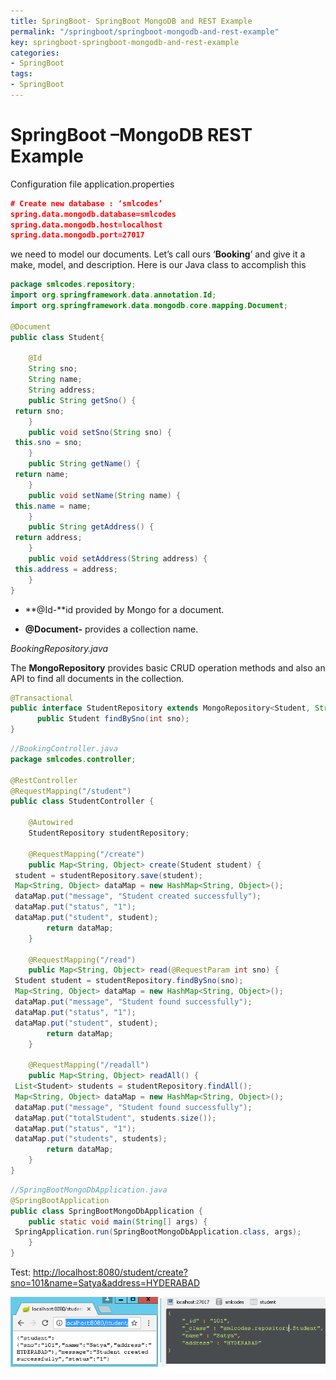 ```yaml
---
title: SpringBoot- SpringBoot MongoDB and REST Example
permalink: "/springboot/springboot-mongodb-and-rest-example"
key: springboot-springboot-mongodb-and-rest-example
categories:
- SpringBoot
tags:
- SpringBoot
---
```


SpringBoot –MongoDB REST Example
===================================

Configuration file application.properties
```json
# Create new database : ‘smlcodes’
spring.data.mongodb.database=smlcodes
spring.data.mongodb.host=localhost
spring.data.mongodb.port=27017
```

 we need to model our documents. Let’s call ours ‘**Booking**’ and give it a
make, model, and description. Here is our Java class to accomplish this
```java
package smlcodes.repository;
import org.springframework.data.annotation.Id;
import org.springframework.data.mongodb.core.mapping.Document;

@Document
public class Student{

	@Id
	String sno;
	String name;
	String address;
	public String getSno() {
 return sno;
	}
	public void setSno(String sno) {
 this.sno = sno;
	}
	public String getName() {
 return name;
	}
	public void setName(String name) {
 this.name = name;
	}
	public String getAddress() {
 return address;
	}
	public void setAddress(String address) {
 this.address = address;
	}	
}
```

-   **@Id-**id provided by Mongo for a document.

-   **@Document-** provides a collection name.


*BookingRepository.java*

The **MongoRepository** provides basic CRUD operation methods and also an API to
find all documents in the collection.
```java
@Transactional
public interface StudentRepository extends MongoRepository<Student, String> { 
	  public Student findBySno(int sno);
}
```

```java
//BookingController.java
package smlcodes.controller;

@RestController
@RequestMapping("/student")
public class StudentController {
	
	@Autowired
	StudentRepository studentRepository;
	
	@RequestMapping("/create")
	public Map<String, Object> create(Student student) {
 student = studentRepository.save(student);
 Map<String, Object> dataMap = new HashMap<String, Object>();
 dataMap.put("message", "Student created successfully");
 dataMap.put("status", "1");
 dataMap.put("student", student);
	    return dataMap;
	}
	
	@RequestMapping("/read")
	public Map<String, Object> read(@RequestParam int sno) {
 Student student = studentRepository.findBySno(sno);
 Map<String, Object> dataMap = new HashMap<String, Object>();
 dataMap.put("message", "Student found successfully");
 dataMap.put("status", "1");
 dataMap.put("student", student);
	    return dataMap;
	}
	
	@RequestMapping("/readall")
	public Map<String, Object> readAll() {
 List<Student> students = studentRepository.findAll();
 Map<String, Object> dataMap = new HashMap<String, Object>();
 dataMap.put("message", "Student found successfully");
 dataMap.put("totalStudent", students.size());
 dataMap.put("status", "1");
 dataMap.put("students", students);
	    return dataMap;
	}
}
```

```java
//SpringBootMongoDbApplication.java
@SpringBootApplication
public class SpringBootMongoDbApplication {
	public static void main(String[] args) {
 SpringApplication.run(SpringBootMongoDbApplication.class, args);
	}
}
```

Test: <http://localhost:8080/student/create?sno=101&name=Satya&address=HYDERABAD>

![E:\\Users\\satyacodes\\Pictures\\12.png](media/c70512bf15a5c67d40d624640bab02f7.png)
